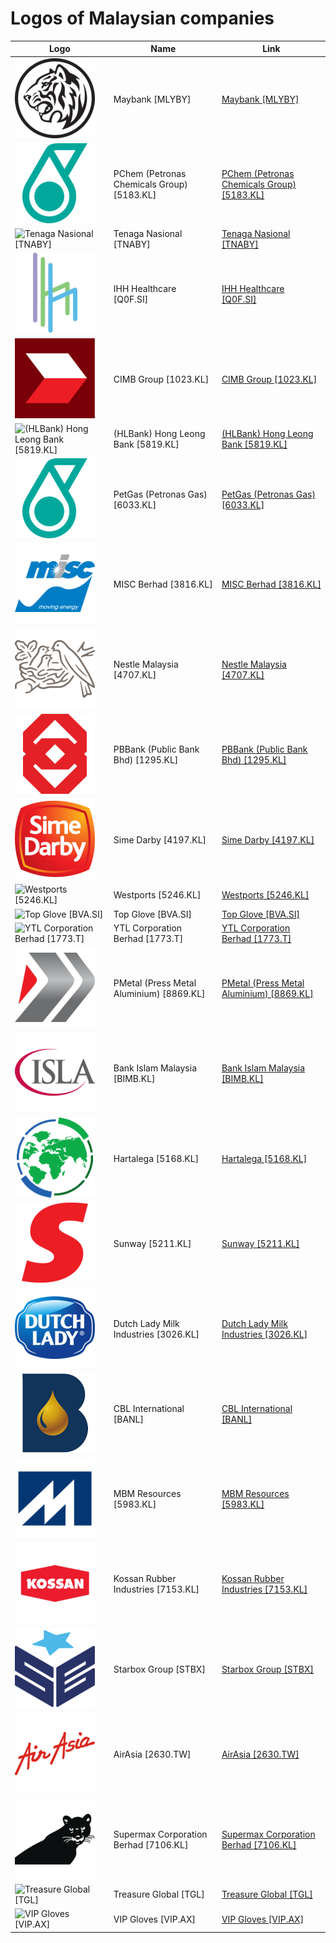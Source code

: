 # Logos of Malaysian companies

| Logo | Name  | Link |
| ---- | ----  | ---- |
| ![Maybank [MLYBY]](/img/128/MLYBY-58fa4af5.png) | Maybank [MLYBY] | [Maybank [MLYBY]](maybank/logo/)
| ![PChem (Petronas Chemicals Group) [5183.KL]](/img/128/5183.KL-02b6b326.png) | PChem (Petronas Chemicals Group) [5183.KL] | [PChem (Petronas Chemicals Group) [5183.KL]](pchem-petronas-chemicals-group/logo/)
| ![Tenaga Nasional [TNABY]](/img/128/TNABY-4772ba31.png) | Tenaga Nasional [TNABY] | [Tenaga Nasional [TNABY]](tenaga-nasional/logo/)
| ![IHH Healthcare [Q0F.SI]](/img/128/Q0F.SI-523128ca.png) | IHH Healthcare [Q0F.SI] | [IHH Healthcare [Q0F.SI]](ihh-healthcare/logo/)
| ![CIMB Group [1023.KL]](/img/128/1023.KL-03013c27.png) | CIMB Group [1023.KL] | [CIMB Group [1023.KL]](cimb/logo/)
| ![(HLBank) Hong Leong Bank [5819.KL]](/img/128/5819.KL-7fc4907c.png) | (HLBank) Hong Leong Bank [5819.KL] | [(HLBank) Hong Leong Bank [5819.KL]](hlbank-hong-leong-bank/logo/)
| ![PetGas (Petronas Gas) [6033.KL]](/img/128/6033.KL-53f05a31.png) | PetGas (Petronas Gas) [6033.KL] | [PetGas (Petronas Gas) [6033.KL]](petgas-petronas-gas/logo/)
| ![MISC Berhad [3816.KL]](/img/128/3816.KL-191da6b3.png) | MISC Berhad [3816.KL] | [MISC Berhad [3816.KL]](misc-berhad/logo/)
| ![Nestle Malaysia [4707.KL]](/img/128/4707.KL-0561c259.png) | Nestle Malaysia [4707.KL] | [Nestle Malaysia [4707.KL]](nestle-malaysia/logo/)
| ![PBBank (Public Bank Bhd) [1295.KL]](/img/128/1295.KL-667e0467.png) | PBBank (Public Bank Bhd) [1295.KL] | [PBBank (Public Bank Bhd) [1295.KL]](pbbank-public-bank/logo/)
| ![Sime Darby [4197.KL]](/img/128/4197.KL-2e73fdff.png) | Sime Darby [4197.KL] | [Sime Darby [4197.KL]](sime-darby/logo/)
| ![Westports [5246.KL]](/img/128/5246.KL-144c739c.png) | Westports [5246.KL] | [Westports [5246.KL]](westports/logo/)
| ![Top Glove [BVA.SI]](/img/128/BVA.SI-877f0c36.png) | Top Glove [BVA.SI] | [Top Glove [BVA.SI]](top-glove/logo/)
| ![YTL Corporation Berhad [1773.T]](/img/128/1773.T-08308b7a.png) | YTL Corporation Berhad [1773.T] | [YTL Corporation Berhad [1773.T]](ytl-corp/logo/)
| ![PMetal (Press Metal Aluminium) [8869.KL]](/img/128/8869.KL-7af02ed7.png) | PMetal (Press Metal Aluminium) [8869.KL] | [PMetal (Press Metal Aluminium) [8869.KL]](pmetal-press-metal-aluminium/logo/)
| ![Bank Islam Malaysia [BIMB.KL]](/img/128/BIMB.KL-92c73b27.png) | Bank Islam Malaysia [BIMB.KL] | [Bank Islam Malaysia [BIMB.KL]](bimb/logo/)
| ![Hartalega [5168.KL]](/img/128/5168.KL-e3106505.png) | Hartalega [5168.KL] | [Hartalega [5168.KL]](hartalega/logo/)
| ![Sunway [5211.KL]](/img/128/5211.KL-e824f059.png) | Sunway [5211.KL] | [Sunway [5211.KL]](sunway/logo/)
| ![Dutch Lady Milk Industries [3026.KL]](/img/128/3026.KL-82175b3a.png) | Dutch Lady Milk Industries [3026.KL] | [Dutch Lady Milk Industries [3026.KL]](dutch-lady-milk-industries/logo/)
| ![CBL International [BANL]](/img/128/BANL-71def33d.png) | CBL International [BANL] | [CBL International [BANL]](cbl-international/logo/)
| ![MBM Resources [5983.KL]](/img/128/5983.KL-484c6e7f.png) | MBM Resources [5983.KL] | [MBM Resources [5983.KL]](mbm-resources/logo/)
| ![Kossan Rubber Industries [7153.KL]](/img/128/7153.KL-d2ed16a0.png) | Kossan Rubber Industries [7153.KL] | [Kossan Rubber Industries [7153.KL]](kossan-rubber-industries/logo/)
| ![Starbox Group [STBX]](/img/128/STBX-4aeeb7bb.png) | Starbox Group [STBX] | [Starbox Group [STBX]](starbox-group/logo/)
| ![AirAsia [2630.TW]](/img/128/2630.TW-ebeb762a.png) | AirAsia [2630.TW] | [AirAsia [2630.TW]](airasia/logo/)
| ![Supermax Corporation Berhad [7106.KL]](/img/128/7106.KL-f0664ff3.png) | Supermax Corporation Berhad [7106.KL] | [Supermax Corporation Berhad [7106.KL]](superma-corp/logo/)
| ![Treasure Global [TGL]](/img/128/TGL-09e1f688.png) | Treasure Global [TGL] | [Treasure Global [TGL]](treasure-global/logo/)
| ![VIP Gloves [VIP.AX]](/img/128/VIP.AX-bb2046eb.png) | VIP Gloves [VIP.AX] | [VIP Gloves [VIP.AX]](vip-gloves/logo/)
